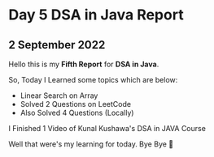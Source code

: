 # Day 5 DSA in Java Report

## 2 September 2022

Hello this is my **Fifth Report** for **DSA in Java**.

So, Today I Learned some topics which are below:

- Linear Search on Array
- Solved 2 Questions on LeetCode
- Also Solved 4 Questions (Locally)

I Finished 1 Video of Kunal Kushawa's DSA in JAVA Course


Well that were's my learning for today. Bye Bye :wave:
